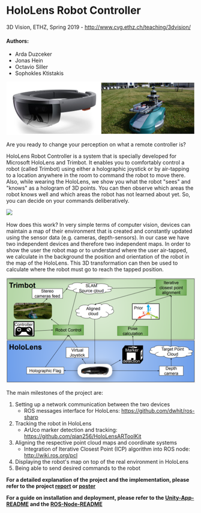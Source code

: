 # HoloLens Robot Controller 
3D Vision, ETHZ, Spring 2019 - http://www.cvg.ethz.ch/teaching/3dvision/

#### Authors: 
* Arda Duzceker
* Jonas Hein
* Octavio Siller
* Sophokles Ktistakis

![](demo/hololens_trimbot_collage.png)

Are you ready to change your perception on what a remote controller is?

HoloLens Robot Controller is a system that is specially developed for Microsoft HoloLens and Trimbot. It enables you to comfortably control a robot (called Trimbot) using either a holographic joystick or by air-tapping to a location anywhere in the room to command the robot to move there. Also, while wearing the HoloLens, we show you what the robot "sees" and "knows" as a hologram of 3D points. You can then observe which areas the robot knows well and which areas the robot has not learned about yet. So, you can decide on your commands deliberatively.

![](demo/demo_collage.png)

How does this work? In very simple terms of computer vision, devices can maintain a map of their environment that is created and constantly updated using the sensor data (e.g. cameras, depth-sensors). In our case we have two independent devices and therefore two independent maps. In order to show the user the robot map or to understand where the user air-tapped, we calculate in the background the position and orientation of the robot in the map of the HoloLens. This 3D transformation can then be used to calculate where the robot must go to reach the tapped position.

![](demo/overview.png)

The main milestones of the project are:
1. Setting up a network communication between the two devices
   * ROS messages interface for HoloLens: https://github.com/dwhit/ros-sharp
2. Tracking the robot in HoloLens
   * ArUco marker detection and tracking: https://github.com/qian256/HoloLensARToolKit
3. Aligning the respective point cloud maps and coordinate systems
   * Integration of Iterative Closest Point (ICP) algorithm into ROS node: http://wiki.ros.org/pcl
4. Displaying the robot's map on top of the real environment in HoloLens
5. Being able to send desired commands to the robot

**For a detailed explanation of the project and the implementation, please refer to the project [report](/report.pdf) or [poster](/poster.pdf)**

**For a guide on installation and deployment, please refer to the [Unity-App-README](unity_app/README.md) and the [ROS-Node-README](ros_node/README.md)**
